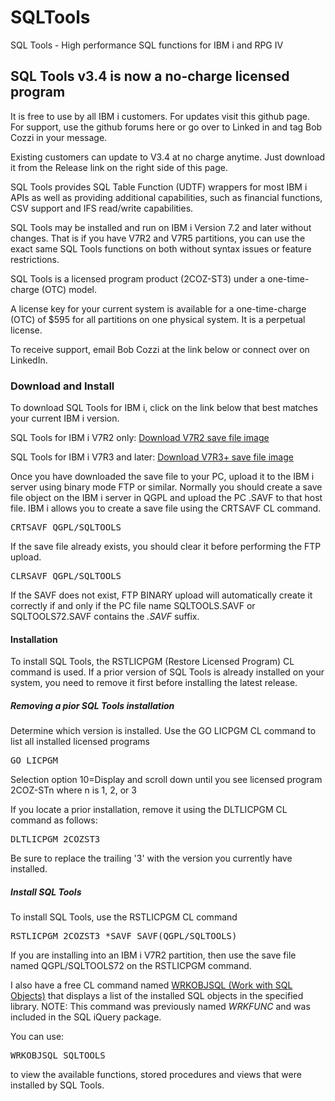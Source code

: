 # SQLTools
SQL Tools - High performance SQL functions for IBM i and RPG IV
<h2>SQL Tools v3.4 is now a no-charge licensed program</h2>
<p>It is free to use by all IBM i customers. For updates visit this github page. For support, use the github forums here or go over to Linked in and tag Bob Cozzi in your message.</p>
  <p>Existing customers can update to V3.4 at no charge anytime. Just download it from the Release link on the right side of this page.</p>
<p>SQL Tools provides SQL Table Function (UDTF) wrappers for most IBM i APIs as well as providing additional capabilities, such as financial functions, CSV support and IFS read/write capabilities.</p>
<p>SQL Tools may be installed and run on IBM i Version 7.2 and later without changes. That is if you have V7R2 and V7R5 partitions, you can use the exact same SQL Tools functions on both without syntax issues or feature restrictions.</p>
<p>SQL Tools is a licensed program product (2COZ-ST3) under a one-time-charge (OTC) model.</p>
<p>A license key for your current system is available for a one-time-charge (OTC) of $595 for all partitions on one physical system. It is a perpetual license.</p> 
<p>To receive support, email Bob Cozzi at the link below or connect over on LinkedIn.</p>
<h3>Download and Install</h3>
<p>To download SQL Tools for IBM i, click on the link below that best matches your current IBM i version.</p>
<p>SQL Tools for IBM i V7R2 only: <a href="https://www.dropbox.com/scl/fi/ll3b1t83v8g3wmfaudx8j/SQLTOOLS72.savf?rlkey=mki43jlcv6hykus11q1z0cvq5&dl=1">Download V7R2 save file image</a></p>
<p>SQL Tools for IBM i V7R3 and later: <a href="https://www.dropbox.com/scl/fi/71wj67rv2vr2ruzxbczan/SQLTOOLS.savf?rlkey=f76v5pmaottk7l4f6vpopan0x&dl=1">Download V7R3+ save file image</a></p>
<p>Once you have downloaded the save file to your PC, upload it to the IBM i server using binary mode FTP or similar. Normally you should create a save file object on the IBM i server in QGPL and upload the PC .SAVF to that host file.
IBM i allows you to create a save file using the CRTSAVF CL command.</p>
<pre>CRTSAVF QGPL/SQLTOOLS</pre>
If the save file already exists, you should clear it before performing the FTP upload.
<pre>CLRSAVF QGPL/SQLTOOLS</pre>
<p>If the SAVF does not exist, FTP BINARY upload will automatically create it correctly if and only if the PC file name SQLTOOLS.SAVF or SQLTOOLS72.SAVF contains the <i>.SAVF</i> suffix.</p>
<h4>Installation</h4>
<p>To install SQL Tools, the RSTLICPGM (Restore Licensed Program) CL command is used. If a prior version of SQL Tools is already installed on your system, you need to remove it first before installing the latest release.</p>
<h5>Removing a pior SQL Tools installation</h5>
<p>Determine which version is installed. Use the GO LICPGM CL command to list all installed licensed programs</p>
<pre>GO LICPGM</pre>
<p>Selection option 10=Display and scroll down until you see licensed program 2COZ-STn where n is 1, 2, or 3</p>
<p>If you locate a prior installation, remove it using the DLTLICPGM CL command as follows:</p>
<pre>DLTLICPGM 2COZST3</pre>
<p>Be sure to replace the trailing '3' with the version you currently have installed.</p>
<h5>Install SQL Tools</h5>
<p>To install SQL Tools, use the RSTLICPGM CL command</p>
<pre>RSTLICPGM 2COZST3 *SAVF SAVF(QGPL/SQLTOOLS)</pre>
<p>If you are installing into an IBM i V7R2 partition, then use the save file named QGPL/SQLTOOLS72 on the RSTLICPGM command.</p>
<p>I also have a free CL command named <a href="https://github.com/bobcozzi/WRKOBJSQL">WRKOBJSQL (Work with SQL Objects)</a> that displays a list of the installed SQL objects in the specified library. NOTE: This command 
was previously named <i>WRKFUNC</i> and was included in the SQL iQuery package.</p>
<p>You can use:</p>
<pre>WRKOBJSQL SQLTOOLS</pre><p>to view the available functions, stored procedures and views that were installed by SQL Tools.</p>
